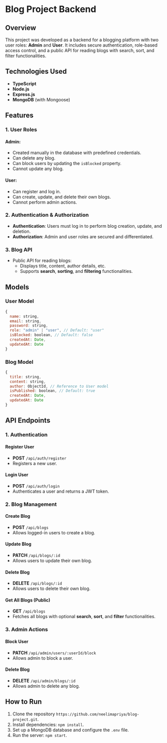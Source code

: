 # Blog Project Backend

## Overview
This project was developed as a backend for a blogging platform with two user roles: **Admin** and **User**. It includes secure authentication, role-based access control, and a public API for reading blogs with search, sort, and filter functionalities.

## Technologies Used
- **TypeScript**
- **Node.js**
- **Express.js**
- **MongoDB** (with Mongoose)

## Features

### 1. User Roles
#### Admin:
- Created manually in the database with predefined credentials.
- Can delete any blog.
- Can block users by updating the `isBlocked` property.
- Cannot update any blog.

#### User:
- Can register and log in.
- Can create, update, and delete their own blogs.
- Cannot perform admin actions.

### 2. Authentication & Authorization
- **Authentication**: Users must log in to perform blog creation, update, and deletion.
- **Authorization**: Admin and user roles are secured and differentiated.

### 3. Blog API
- Public API for reading blogs:
  - Displays title, content, author details, etc.
  - Supports **search**, **sorting**, and **filtering** functionalities.

## Models

### User Model
```javascript
{
  name: string,
  email: string,
  password: string,
  role: "admin" | "user", // Default: "user"
  isBlocked: boolean, // Default: false
  createdAt: Date,
  updatedAt: Date
}
```

### Blog Model
```javascript
{
  title: string,
  content: string,
  author: ObjectId, // Reference to User model
  isPublished: boolean, // Default: true
  createdAt: Date,
  updatedAt: Date
}
```
## API Endpoints

### 1. Authentication
#### Register User
- **POST** `/api/auth/register`
- Registers a new user.

#### Login User
- **POST** `/api/auth/login`
- Authenticates a user and returns a JWT token.

### 2. Blog Management
#### Create Blog
- **POST** `/api/blogs`
- Allows logged-in users to create a blog.

#### Update Blog
- **PATCH** `/api/blogs/:id`
- Allows users to update their own blog.

#### Delete Blog
- **DELETE** `/api/blogs/:id`
- Allows users to delete their own blog.

#### Get All Blogs (Public)
- **GET** `/api/blogs`
- Fetches all blogs with optional **search**, **sort**, and **filter** functionalities.

### 3. Admin Actions
#### Block User
- **PATCH** `/api/admin/users/:userId/block`
- Allows admin to block a user.

#### Delete Blog
- **DELETE** `/api/admin/blogs/:id`
- Allows admin to delete any blog.

## How to Run
1. Clone the repository `https://github.com/neelimapriya/blog-project.git`.
2. Install dependencies: `npm install`.
3. Set up a MongoDB database and configure the `.env` file.
4. Run the server: `npm start`.